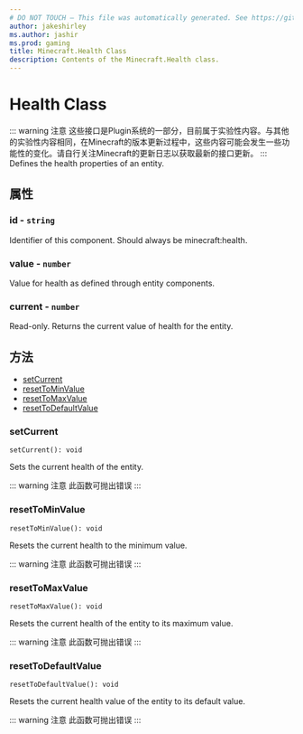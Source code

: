```yaml
---
# DO NOT TOUCH — This file was automatically generated. See https://github.com/Mojang/MinecraftScriptingApiDocsGenerator to modify descriptions, examples, etc.
author: jakeshirley
ms.author: jashir
ms.prod: gaming
title: Minecraft.Health Class
description: Contents of the Minecraft.Health class.
---
```

# Health Class
::: warning 注意
这些接口是Plugin系统的一部分，目前属于实验性内容。与其他的实验性内容相同，在Minecraft的版本更新过程中，这些内容可能会发生一些功能性的变化。请自行关注Minecraft的更新日志以获取最新的接口更新。
:::
Defines the health properties of an entity.

## 属性
### **id** - `string`
Identifier of this component. Should always be minecraft:health.


### **value** - `number`
Value for health as defined through entity components.


### **current** - `number`
Read-only. Returns the current value of health for the entity.



## 方法
- [setCurrent](#setcurrent)
- [resetToMinValue](#resettominvalue)
- [resetToMaxValue](#resettomaxvalue)
- [resetToDefaultValue](#resettodefaultvalue)
  
### **setCurrent**
`
setCurrent(): void
`

Sets the current health of the entity.


::: warning 注意
此函数可抛出错误
:::

### **resetToMinValue**
`
resetToMinValue(): void
`

Resets the current health to the minimum value.


::: warning 注意
此函数可抛出错误
:::

### **resetToMaxValue**
`
resetToMaxValue(): void
`

Resets the current health of the entity to its maximum value.


::: warning 注意
此函数可抛出错误
:::

### **resetToDefaultValue**
`
resetToDefaultValue(): void
`

Resets the current health value of the entity to its default value.


::: warning 注意
此函数可抛出错误
:::


